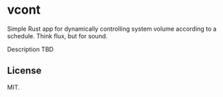 # vcont

Simple Rust app for dynamically controlling system volume according to a schedule. Think flux, but for sound.

Description TBD

## License

MIT.